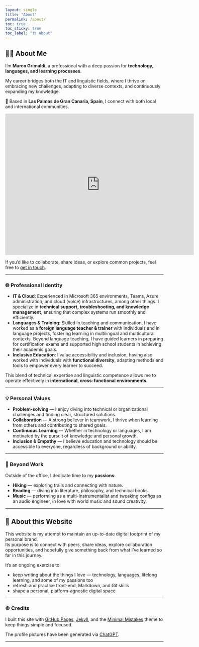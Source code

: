 ```yaml
---
layout: single
title: "About"
permalink: /about/
toc: true
toc_sticky: true
toc_label: "🏗️ About"
---
```


## 👨‍🦲 About Me 

I’m **Marco Grimaldi**, a professional with a deep passion for **technology, languages, and learning processes**.  

My career bridges both the IT and linguistic fields, where I thrive on embracing new challenges, adapting to diverse contexts, and continuously expanding my knowledge.  

📍 Based in **Las Palmas de Gran Canaria, Spain**, I connect with both local and international communities.  

<iframe src="https://www.google.com/maps/embed?pb=!1m18!1m12!1m3!1d451094.0934524308!2d-15.926099052522252!3d27.95799965633496!2m3!1f0!2f0!3f0!3m2!1i1024!2i768!4f13.1!3m3!1m2!1s0xc40855504bf07c1%3A0x2ec916c8a5acdb16!2sGran%20Canaria!5e0!3m2!1sen!2ses!4v1760204137367!5m2!1sen!2ses" width="600" height="450" style="border:0;" allowfullscreen="" loading="lazy" referrerpolicy="no-referrer-when-downgrade"></iframe>

If you’d like to collaborate, share ideas, or explore common projects, feel free to [get in touch](/contact/).

---

### 🌐 Professional Identity

- **IT & Cloud**: Experienced in Microsoft 365 environments, Teams, Azure administration, and cloud (voice) infrastructures, among other things. I specialize in **technical support, troubleshooting, and knowledge management**, ensuring that complex systems run smoothly and efficiently.  
- **Languages & Training**: Skilled in teaching and communication, I have worked as a **foreign language teacher & trainer** with individuals and in language projects, fostering learning in multilingual and multicultural contexts. Beyond language teaching, I have guided learners in preparing for certification exams and supported high school students in achieving their academic goals.  
- **Inclusive Education**: I value accessibility and inclusion, having also worked with individuals with **functional diversity**, adapting methods and tools to empower every learner to succeed.  

This blend of technical expertise and linguistic competence allows me to operate effectively in **international, cross-functional environments**.

---

### 💡 Personal Values

- **Problem-solving** — I enjoy diving into technical or organizational challenges and finding clear, structured solutions.  
- **Collaboration** — A strong believer in teamwork, I thrive when learning from others and contributing to shared goals.  
- **Continuous Learning** — Whether in technology or languages, I am motivated by the pursuit of knowledge and personal growth.  
- **Inclusion & Empathy** — I believe education and technology should be accessible to everyone, regardless of background or ability.  

---

### 🎒 Beyond Work

Outside of the office, I dedicate time to my **passions**:  
- **Hiking** — exploring trails and connecting with nature.  
- **Reading** — diving into literature, philosophy, and technical books.  
- **Music** — performing as a multi-instrumentalist and tweaking configs as an audio engineer, in love with world music and sound creativity.  

---

## 🚧 About this Website

This website is my attempt to maintain an up-to-date digital footprint of my personal brand.  
Its purpose is to connect with peers, share ideas, explore collaboration opportunities, and hopefully give something back from what I’ve learned so far in this journey.  

It’s an ongoing exercise to:
- keep writing about the things I love — technology, languages, lifelong learning, and some of my passions too  
- refresh and practice front-end, Markdown, and Git skills  
- shape a personal, platform-agnostic digital space  

---

### ©️ Credits

I built this site with [GitHub Pages](https://docs.github.com/en/pages), [Jekyll](https://jekyllrb.com/), and the [Minimal Mistakes](https://mmistakes.github.io/minimal-mistakes/) theme to keep things simple and focused.

The profile pictures have been generated via [ChatGPT](https://chatgpt.com/).

---
